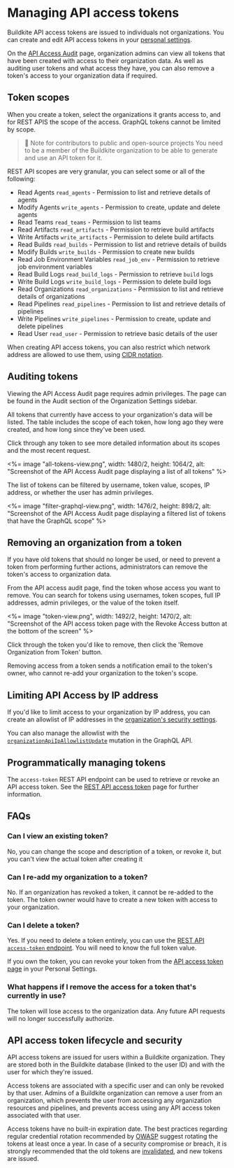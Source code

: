 # Managing API access tokens

Buildkite API access tokens are issued to individuals not organizations. You can create and edit API access tokens in your [personal settings](https://buildkite.com/user/api-access-tokens).

On the [API Access Audit](https://buildkite.com/organizations/~/api-access-audit) page, organization admins can view all tokens that have been created with access to their organization data. As well as auditing user tokens and what access they have, you can also remove a token's access to your organization data if required.


## Token scopes

When you create a token, select the organizations it grants access to, and for REST APIS the scope of the access. GraphQL tokens cannot be limited by scope.

>📘 Note for contributors to public and open-source projects
> You need to be a member of the Buildkite organization to be able to generate and use an API token for it.

REST API scopes are very granular, you can select some or all of the following:

* Read Agents `read_agents` - Permission to list and retrieve details of agents
* Modify Agents `write_agents` - Permission to create, update and delete agents
* Read Teams `read_teams` - Permission to list teams
* Read Artifacts `read_artifacts` - Permission to retrieve build artifacts
* Write Artifacts `write_artifacts` - Permission to delete build artifacts
* Read Builds `read_builds` - Permission to list and retrieve details of builds
* Modify Builds `write_builds` - Permission to create new builds
* Read Job Environment Variables `read_job_env` - Permission to retrieve job environment variables
* Read Build Logs `read_build_logs` - Permission to retrieve `build` logs
* Write Build Logs `write_build_logs` - Permission to delete build logs
* Read Organizations `read_organizations` - Permission to list and retrieve details of organizations
* Read Pipelines `read_pipelines` - Permission to list and retrieve details of pipelines
* Write Pipelines `write_pipelines` - Permission to create, update and delete pipelines
* Read User `read_user` - Permission to retrieve basic details of the user

When creating API access tokens, you can also restrict which network address are allowed to use them, using [CIDR notation](https://en.wikipedia.org/wiki/Classless_Inter-Domain_Routing).

## Auditing tokens

Viewing the API Access Audit page requires admin privileges. The page can be found in the Audit section of the Organization Settings sidebar.

All tokens that currently have access to your organization's data will be listed. The table includes the scope of each token, how long ago they were created, and how long since they've been used.

Click through any token to see more detailed information about its scopes and the most recent request.

<%= image "all-tokens-view.png", width: 1480/2, height: 1064/2, alt: "Screenshot of the API Access Audit page displaying a list of all tokens" %>

The list of tokens can be filtered by username, token value, scopes, IP address, or whether the user has admin privileges.

 <%= image "filter-graphql-view.png", width: 1476/2, height: 898/2, alt: "Screenshot of the API Access Audit page displaying a filtered list of tokens that have the GraphQL scope" %>

## Removing an organization from a token

If you have old tokens that should no longer be used, or need to prevent a token from performing further actions, administrators can remove the token's access to organization data.

From the API access audit page, find the token whose access you want to remove. You can search for tokens using usernames, token scopes, full IP addresses, admin privileges, or the value of the token itself.

<%= image "token-view.png", width: 1492/2, height: 1470/2, alt: "Screenshot of the API access token page with the Revoke Access button at the bottom of the screen" %>

Click through the token you'd like to remove, then click the 'Remove Organization from Token' button.

Removing access from a token sends a notification email to the token's owner, who cannot re-add your organization to the token's scope.

## Limiting API Access by IP address

If you'd like to limit access to your organization by IP address, you can create an allowlist of IP addresses in the [organization's security settings](https://buildkite.com/organizations/~/security).

You can also manage the allowlist with the [`organizationApiIpAllowlistUpdate`](/docs/apis/graphql/schemas/mutation/organizationapiipallowlistupdate) mutation in the GraphQL API.

## Programmatically managing tokens

The `access-token` REST API endpoint can be used to retrieve or revoke an API access token. See the [REST API access token](/docs/apis/rest-api/access-token) page for further information.

## FAQs

### Can I view an existing token?

No, you can change the scope and description of a token, or revoke it, but you can't view the actual token after creating it

### Can I re-add my organization to a token?

No. If an organization has revoked a token, it cannot be re-added to the token. The token owner would have to create a new token with access to your organization.

### Can I delete a token?

Yes. If you need to delete a token entirely, you can use the [REST API `access-token` endpoint](/docs/apis/rest-api/access-token#revoke-the-current-token). You will need to know the full token value.

If you own the token, you can revoke your token from the [API access token page](https://buildkite.com/user/api-access-tokens) in your Personal Settings.

### What happens if I remove the access for a token that's currently in use?

The token will lose access to the organization data. Any future API requests will no longer successfully authorize.

## API access token lifecycle and security

API access tokens are issued for users within a Buildkite organization. They are stored both in the Buildkite database (linked to the user ID) and with the user for which they're issued.

Access tokens are associated with a specific user and can only be revoked by that user. Admins of a Buildkite organization can remove a user from an organization, which prevents the user from accessing any organization resources and pipelines, and prevents access using any API access token associated with that user.

Access tokens have no built-in expiration date. The best practices regarding regular credential rotation recommended by [OWASP](https://cheatsheetseries.owasp.org/cheatsheets/Cryptographic_Storage_Cheat_Sheet.html#key-lifetimes-and-rotation) suggest rotating the tokens at least once a year. In case of a security compromise or breach, it is strongly recommended that the old tokens are [invalidated](/docs/apis/managing-api-tokens#removing-an-organization-from-a-token), and new tokens are issued.
